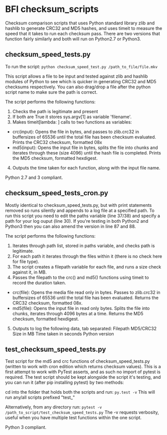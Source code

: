 # BFI checksum_scripts

Checksum comparison scripts that uses Python standard library zlib and hashlib to generate CRC32 and MD5 hashes, and uses timeit to measure the speed that it takes to run each checksum pass. There are two versions that function fairly similarly and both will run on Python2.7 or Python3.

## checksum_speed_tests.py

To run the script:
`python checksum_speed_test.py /path_to_file/file.mkv`

This script allows a file to be input and tested against zlib and hashlib modules of Python to see which is quicker in generating CRC32 and MD5 checksums respectively. You can also drag/drop a file after the python script name to make sure the path is correct.

The script performs the following functions:
1. Checks the path is legitimate and present
2. If both are True it stores sys.argv[1] as variable 'filename'.
3. Makes timeit[lambda: ] calls to two functions as variables:
  - crc(input): Opens the file in bytes, and passes to zlib.crc32 in buffersizes of 65536 until the total file
    has been checksum evaluated. Prints the CRC32 checksum, formatted 08x
  - md5(input): Opens the input file in bytes, splits the file into chunks and iterates through these (size 4096)
    until the hash file is completed. Prints the MD5 checksum, formatted hexdigest.
4. Outputs the time taken for each function, along with the input file name.

Python 2.7 and 3 compliant.

## checksum_speed_tests_cron.py

Mostly identical to checksum_speed_tests.py, but with print statements removed so runs silently and appends to a log file at a specified path. To run this script you need to edit the paths variable (line 37/38) and specify a path for your log ouput (line 30). If you're testing in both Python2 and Python3 then you can also amend the version in line 87 and 88.

The script performs the following functions:
1. Iterates through path list, stored in paths variable, and checks path is legitimate.
2. For each path it iterates through the files within it (there is no check here for file type).
3. The script creates a filepath variable for each file, and runs a size check against it, in MB.
4. Passes the filepath to the crc() and md5() functions using timeit to record the duration taken.
  - crc(file): Opens the media file read only in bytes. Passes to zlib.crc32 in buffersizes of 65536 until the
    total file has been evaluated. Returns the CRC32 checksum, formatted 08x.
  - md5(file): Opens the input file in read only bytes. Splits the file into chunks, iterates through 4096
    bytes at a time. Returns the MD5 checksum, formatted hexdigest.
5. Outputs to log the following data, tab separated:
   Filepath     MD5/CRC32      Size in MB      Time taken in seconds       Python version

## test_checksum_speed_tests.py

Test script for the md5 and crc functions of checksum_speed_tests.py (written to work with cron edition which returns checksum values). This is a first attempt to work with PyTest asserts, and as such no import of pytest is required. The test script should be kept alongside the script it's testing, and you can run it (after pip installing pytest) by two methods:

cd into the folder that holds both the scripts and run:
`py.test -v`
This will run any/all scripts prefixed "test_"

Alternatively, from any directory run:
`pytest -v /path_to_script/test_checksum_speed_tests.py`
The -v requests verbosity, useful when you have multiple test functions within the one script.

Python 3 compliant.
